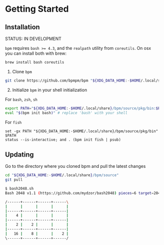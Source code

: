 # Getting Started

## Installation

STATUS: IN DEVELOPMENT

`bpm` requires `bash >= 4.3`, and the `realpath` utility from `coreutils`. On
osx you can install both with brew:

```sh
brew install bash coreutils
```

1. Clone `bpm`

  ```sh
  git clone https://github.com/bpmpm/bpm "${XDG_DATA_HOME:-$HOME/.local/share}/bpm/source"
  ```

2. Initialize `bpm` in your shell initialization

  For `bash`, `zsh`, `sh`

  ```sh
  export PATH="${XDG_DATA_HOME:-$HOME/.local/share}/bpm/source/pkg/bin:$PATH"
  eval "$(bpm init bash)" # replace 'bash' with your shell
  ```

  For `fish`

  ```fish
  set -gx PATH "${XDG_DATA_HOME:-$HOME/.local/share}/bpm/source/pkg/bin" $PATH
  status --is-interactive; and . (bpm init fish | psub)
  ```


## Updating

Go to the directory where you cloned bpm and pull the latest changes

```sh
cd "${XDG_DATA_HOME:-$HOME/.local/share}/bpm/source"
git pull
```

```sh
$ bash2048.sh
Bash 2048 v1.1 (https://github.com/mydzor/bash2048) pieces=6 target=2048 score=60

/------+------+------+------\
|      |      |      |      |
|------+------+------+------|
|    4 |      |      |      |
|------+------+------+------|
|    2 |    2 |      |      |
|------+------+------+------|
|   16 |    8 |      |    2 |
\------+------+------+------/
```
